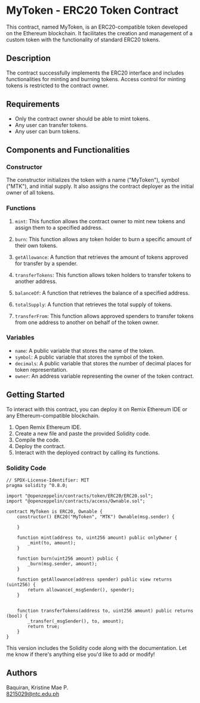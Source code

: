 # MyToken - ERC20 Token Contract

This contract, named MyToken, is an ERC20-compatible token developed on the Ethereum blockchain. It facilitates the creation and management of a custom token with the functionality of standard ERC20 tokens.

## Description

The contract successfully implements the ERC20 interface and includes functionalities for minting and burning tokens. Access control for minting tokens is restricted to the contract owner.

## Requirements

- Only the contract owner should be able to mint tokens.
- Any user can transfer tokens.
- Any user can burn tokens.

## Components and Functionalities

### Constructor
The constructor initializes the token with a name ("MyToken"), symbol ("MTK"), and initial supply. It also assigns the contract deployer as the initial owner of all tokens.

### Functions

1. `mint`: This function allows the contract owner to mint new tokens and assign them to a specified address.

2. `burn`: This function allows any token holder to burn a specific amount of their own tokens.

3. `getAllowance`: A function that retrieves the amount of tokens approved for transfer by a spender.

4. `transferTokens`: This function allows token holders to transfer tokens to another address.

5. `balanceOf`: A function that retrieves the balance of a specified address.

6. `totalSupply`: A function that retrieves the total supply of tokens.

7. `transferFrom`: This function allows approved spenders to transfer tokens from one address to another on behalf of the token owner.

### Variables

- `name`: A public variable that stores the name of the token.
- `symbol`: A public variable that stores the symbol of the token.
- `decimals`: A public variable that stores the number of decimal places for token representation.
- `owner`: An address variable representing the owner of the token contract.

## Getting Started

To interact with this contract, you can deploy it on Remix Ethereum IDE or any Ethereum-compatible blockchain.

1. Open Remix Ethereum IDE.
2. Create a new file and paste the provided Solidity code.
3. Compile the code.
4. Deploy the contract.
5. Interact with the deployed contract by calling its functions.

 ### Solidity Code

```solidity
// SPDX-License-Identifier: MIT
pragma solidity ^0.8.0;

import "@openzeppelin/contracts/token/ERC20/ERC20.sol";
import "@openzeppelin/contracts/access/Ownable.sol";

contract MyToken is ERC20, Ownable {
    constructor() ERC20("MyToken", "MTK") Ownable(msg.sender) {
        
    }

    function mint(address to, uint256 amount) public onlyOwner {
        _mint(to, amount);
    }

    function burn(uint256 amount) public {
        _burn(msg.sender, amount);
    }
    
    function getAllowance(address spender) public view returns (uint256) {
        return allowance(_msgSender(), spender);
    }

    
    function transferTokens(address to, uint256 amount) public returns (bool) {
        _transfer(_msgSender(), to, amount);
        return true;
    }
}
```

This version includes the Solidity code along with the documentation. Let me know if there's anything else you'd like to add or modify!

## Authors

Baquiran, Kristine Mae P.  
8215029@ntc.edu.ph

